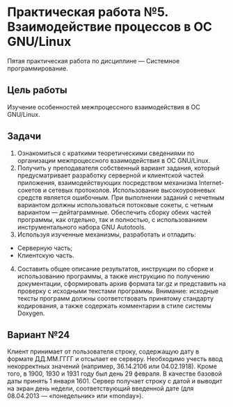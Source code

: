 # Практическая работа №5. Взаимодействие процессов в ОС GNU/Linux

Пятая практическая работа по дисциплине — Системное программирование.

## Цель работы

Изучение особенностей межпроцессного взаимодействия в ОС GNU/Linux.

## Задачи

1. Ознакомиться с краткими теоретическими сведениями по организации межпроцессного взаимодействия в ОС GNU/Linux.
2. Получить у преподавателя собственный вариант задания, который предусматривает разработку серверной и клиентской
   частей приложения, взаимодействующих посредством механизма Internet-сокетов и сетевых протоколов. Использование
   высокоуровневых средств является ошибочным. При выполнении заданий с нечетным вариантом должны использоваться
   потоковые сокеты, с четным вариантом — дейтаграммные. Обеспечить сборку обеих частей программы, как отдельно, так и
   полностью, с использованием инструментального набора GNU Autotools.
3. Используя изученные механизмы, разработать и отладить:

- Серверную часть;
- Клиентскую часть.

4. Составить общее описание результатов, инструкции по сборке и использованию программы, а также инструкцию по получению
   документации, сформировать архив формата tar.gz и представить на проверку с исходными текстами программы. Внимание:
   исходные тексты программ должны соответствовать принятому стандарту кодирования, а также содержать комментарии в
   стиле системы Doxygen.

## Вариант №24

Клиент принимает от пользователя строку, содержащую дату в
формате ДД.ММ.ГГГГ и отсылает ее серверу. Необходимо учесть ввод
некорректных значений (например, 36.14.2106 или 04.02.1918). Кроме того, в
1900, 1930 и 1931 году был день 29 февраля. В качестве базовой даты принять 1
января 1601.
Сервер получает строку с датой и выводит на экран день недели,
соответствующий введенной дате (для 08.04.2013 — «понедельник» или
«monday»).
